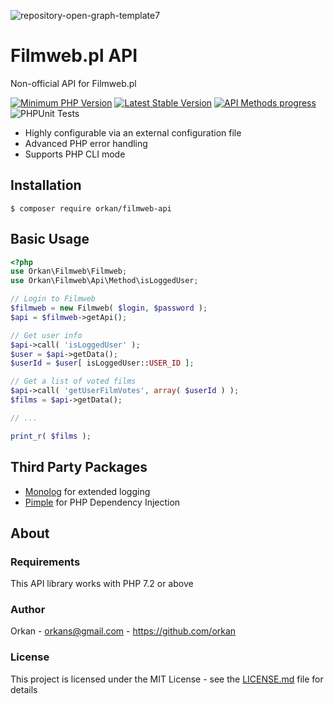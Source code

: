 ![repository-open-graph-template7](https://user-images.githubusercontent.com/129182/82464654-9e636800-9abe-11ea-8946-ab7e525469f1.jpg)

# Filmweb.pl API 
Non-official API for Filmweb.pl

[![Minimum PHP Version](https://img.shields.io/badge/php-%3E%3D%207.2-8892BF.svg)](https://php.net/)
[![Latest Stable Version](https://img.shields.io/packagist/v/orkan/filmweb-api.svg)](https://packagist.org/packages/orkan/filmweb-api)
[![API Methods progress](https://img.shields.io/endpoint?url=https://raw.githubusercontent.com/orkan/filmweb-api/badges/.badges/api_methods/badge.json)](https://github.com/orkan/filmweb-api/tree/badges/.badges/api_methods)
![PHPUnit Tests](https://github.com/orkan/filmweb-api/workflows/PHPUnit%20Tests/badge.svg)

* Highly configurable via an external configuration file
* Advanced PHP error handling
* Supports PHP CLI mode

## Installation
`$ composer require orkan/filmweb-api`

## Basic Usage
```php
<?php
use Orkan\Filmweb\Filmweb;
use Orkan\Filmweb\Api\Method\isLoggedUser;

// Login to Filmweb
$filmweb = new Filmweb( $login, $password );
$api = $filmweb->getApi();

// Get user info
$api->call( 'isLoggedUser' );
$user = $api->getData();
$userId = $user[ isLoggedUser::USER_ID ];

// Get a list of voted films
$api->call( 'getUserFilmVotes', array( $userId ) );
$films = $api->getData();

// ...

print_r( $films );
```

## Third Party Packages
* [Monolog](https://github.com/Seldaek/monolog) for extended logging
* [Pimple](https://pimple.symfony.com) for PHP Dependency Injection

## About
### Requirements
This API library works with PHP 7.2 or above

### Author
Orkan - orkans@gmail.com - https://github.com/orkan

### License
This project is licensed under the MIT License - see the [LICENSE.md](LICENSE.md) file for details
